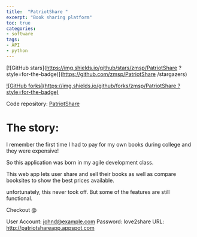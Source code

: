 ```yaml
---
title:  "PatriotShare "
excerpt: "Book sharing platform"
toc: true
categories:
- software
tags:
- API
- python
---
```



[![GitHub stars](https://img.shields.io/github/stars/zmsp/PatriotShare ?style=for-the-badge)](https://github.com/zmsp/PatriotShare /stargazers)   
  

[![GitHub forks](https://img.shields.io/github/forks/zmsp/PatriotShare ?style=for-the-badge)](https://github.com/zmsp/PatriotShare )  
  

Code repository: [PatriotShare ](https://github.com/zmsp/PatriotShare )  

# The story: 


I remember the first time I had to pay for my own books during college and they were expensive!

So this application was born in my agile development class. 

This web app lets user share and sell their books as well as compare booksites to show the best prices available. 

unfortunately, this never took off. But some of the features are still functional. 

Checkout @

User Account: johnd@example.com
Password: love2share
URL: http://patriotshareapp.appspot.com